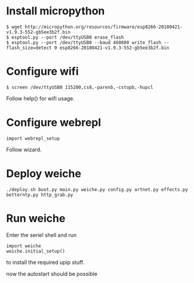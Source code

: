 # Install micropython #

```
$ wget http://micropython.org/resources/firmware/esp8266-20180421-v1.9.3-552-gb5ee3b2f.bin
$ esptool.py --port /dev/ttyUSB0 erase_flash
$ esptool.py --port /dev/ttyUSB0 --baud 460800 write_flash --flash_size=detect 0 esp8266-20180421-v1.9.3-552-gb5ee3b2f.bin
```

# Configure wifi #
```
$ screen /dev/ttyUSB0 115200,cs8,-parenb,-cstopb,-hupcl
```
Follow help() for wifi usage.

# Configure webrepl #
```
import webrepl_setup
```
Follow wizard.

# Deploy weiche #
```
./deploy.sh boot.py main.py weiche.py config.py artnet.py effects.py betterntp.py http_grab.py
```

# Run weiche #
Enter the seriel shell and run

```
import weiche
weiche.initial_setup()
```

to install the required upip stuff.

now the autostart should be possible
